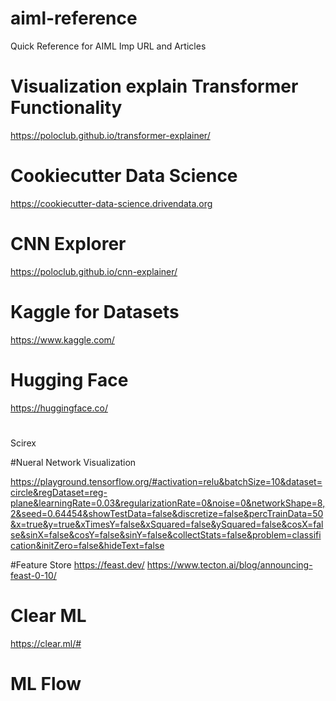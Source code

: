 # aiml-reference
Quick Reference for AIML Imp URL and Articles

# Visualization explain Transformer Functionality 
https://poloclub.github.io/transformer-explainer/


# Cookiecutter Data Science
https://cookiecutter-data-science.drivendata.org

# CNN Explorer 
https://poloclub.github.io/cnn-explainer/

# Kaggle for Datasets 
https://www.kaggle.com/

# Hugging Face 
https://huggingface.co/

#
Scirex 

#Nueral Network Visualization 

https://playground.tensorflow.org/#activation=relu&batchSize=10&dataset=circle&regDataset=reg-plane&learningRate=0.03&regularizationRate=0&noise=0&networkShape=8,2&seed=0.64454&showTestData=false&discretize=false&percTrainData=50&x=true&y=true&xTimesY=false&xSquared=false&ySquared=false&cosX=false&sinX=false&cosY=false&sinY=false&collectStats=false&problem=classification&initZero=false&hideText=false

#Feature Store 
https://feast.dev/
https://www.tecton.ai/blog/announcing-feast-0-10/

# Clear ML 
https://clear.ml/# 
# ML Flow 


 


